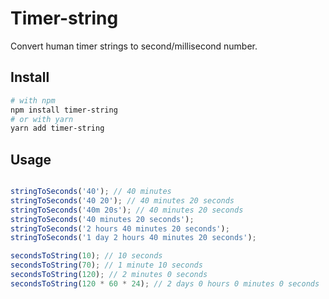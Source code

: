 # Timer-string

Convert human timer strings to second/millisecond number.

## Install

```sh
# with npm
npm install timer-string
# or with yarn
yarn add timer-string
```

## Usage

```js

stringToSeconds('40'); // 40 minutes
stringToSeconds('40 20'); // 40 minutes 20 seconds
stringToSeconds('40m 20s'); // 40 minutes 20 seconds
stringToSeconds('40 minutes 20 seconds');
stringToSeconds('2 hours 40 minutes 20 seconds');
stringToSeconds('1 day 2 hours 40 minutes 20 seconds');

secondsToString(10); // 10 seconds
secondsToString(70); // 1 minute 10 seconds
secondsToString(120); // 2 minutes 0 seconds
secondsToString(120 * 60 * 24); // 2 days 0 hours 0 minutes 0 seconds

```
